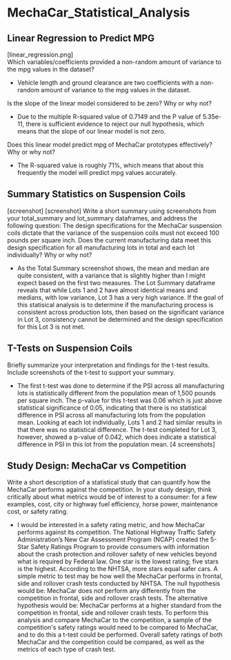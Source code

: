 # MechaCar_Statistical_Analysis

## Linear Regression to Predict MPG
[linear_regression.png]  
Which variables/coefficients provided a non-random amount of variance to the mpg values in the dataset?
- Vehicle length and ground clearance are two coefficients with a non-random amount of variance to the mpg values in the dataset. 

Is the slope of the linear model considered to be zero? Why or why not?
- Due to the multiple R-squared value of 0.7149 and the P value of 5.35e-11, there is sufficient evidence to reject our null hypothesis, which means that the slope of our linear model is not zero. 

Does this linear model predict mpg of MechaCar prototypes effectively? Why or why not?
- The R-squared value is roughly 71%, which means that about this frequently the model will predict mpg values accurately. 

## Summary Statistics on Suspension Coils
[screenshot] 
[screenshot] 
Write a short summary using screenshots from your total_summary and lot_summary dataframes, and address the following question:
The design specifications for the MechaCar suspension coils dictate that the variance of the suspension coils must not exceed 100 pounds per square inch. Does the current manufacturing data meet this design specification for all manufacturing lots in total and each lot individually? Why or why not? 

- As the Total Summary screenshot shows, the mean and median are quite consistent, with a variance that is slightly higher than I might expect based on the first two measures. The Lot Summary dataframe reveals that while Lots 1 and 2 have almost identical means and medians, with low variance, Lot 3 has a very high variance. If the goal of this statisical analysis is to determine if the manufacturing process is consistent across production lots, then based on the significant variance in Lot 3, consistency cannot be determined and the design specification for this Lot 3 is not met. 

## T-Tests on Suspension Coils
Briefly summarize your interpretation and findings for the t-test results. Include screenshots of the t-test to support your summary. 
- The first t-test was done to determine if the PSI across all manufacturing lots is statistically different from the population mean of 1,500 pounds per square inch. The p-value for this t-test was 0.06 which is just above statistical significance of 0.05, indicating that there is no statistical difference in PSI across all manufacturing lots from the population mean. Looking at each lot individually, Lots 1 and 2 had similar results in that there was no statistical difference. The t-test completed for Lot 3, however, showed a p-value of 0.042, which does indicate a statistical difference in PSI in this lot from the population mean. 
[4 screenshots] 

## Study Design: MechaCar vs Competition
Write a short description of a statistical study that can quantify how the MechaCar performs against the competition. In your study design, think critically about what metrics would be of interest to a consumer: for a few examples, cost, city or highway fuel efficiency, horse power, maintenance cost, or safety rating.

- I would be interested in a safety rating metric, and how MechaCar performs against its competition. The National Highway Traffic Safety Administration’s New Car Assessment Program (NCAP) created the 5-Star Safety Ratings Program to provide consumers with information about the crash protection and rollover safety of new vehicles beyond what is required by Federal law. One star is the lowest rating; five stars is the highest. According to the NHTSA, more stars equal safer cars. A simple metric to test may be how well the MechaCar performs in frontal, side and rollover crash tests conducted by NHTSA. The null hypothesis would be: MechaCar does not perform any differently from the competition in frontal, side and rollover crash tests. The alternative hypothesis would be: MechaCar performs at a higher standard from the competition in frontal, side and rollover crash tests. To perform this analysis and compare MechaCar to the competition, a sample of the competition's safety ratings would need to be compared to MechaCar, and to do this a t-test could be performed. Overall safety ratings of both MechaCar and the competition could be compared, as well as the metrics of each type of crash test. 
